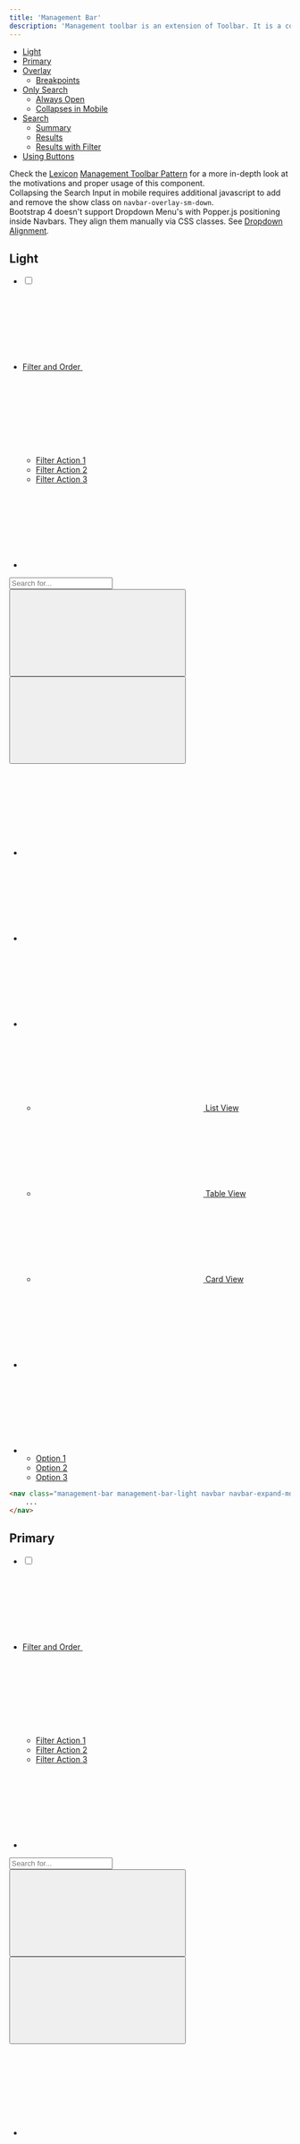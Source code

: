 ```yaml
---
title: 'Management Bar'
description: 'Management toolbar is an extension of Toolbar. It is a combination of different components, including filters, orders, search, visualization select, and other actions that let users manage a dataset.'
---
```


<div class="nav-toc-absolute">
<div class="nav-toc">

-   [Light](#light)
-   [Primary](#primary)
-   [Overlay](#overlay)
    -   [Breakpoints](#breakpoints)
-   [Only Search](#only-search)
    -   [Always Open](#always-open)
    -   [Collapses in Mobile](#collapses-in-mobile)
-   [Search](#search)
    -   [Summary](#summary)
    -   [Results](#results)
    -   [Results with Filter](#results-with-filter)
-   [Using Buttons](#using-buttons)

</div>
</div>

<div class="clay-site-alert alert alert-info">Check the <a href="https://liferay.design/lexicon">Lexicon</a> <a href="https://liferay.design/lexicon/core-components/toolbars/management-bar/">Management Toolbar Pattern</a> for a more in-depth look at the motivations and proper usage of this component.</div>

<div class="clay-site-alert alert alert-warning">
    Collapsing the Search Input in mobile requires additional javascript to add and remove the show class on <code class="gatsby-code-text">navbar-overlay-sm-down</code>.
</div>

<div class="clay-site-alert alert alert-warning">
    Bootstrap 4 doesn't support Dropdown Menu's with Popper.js positioning inside Navbars. They align them manually via CSS classes. See <a href="http://localhost:8000/docs/components/dropdown.html#alignment">Dropdown Alignment</a>.
</div>

## Light

<div class="sheet-example">
    <nav class="management-bar management-bar-light navbar navbar-expand-md">
        <div class="container-fluid container-fluid-max-xl">
            <ul class="navbar-nav">
                <li class="nav-item">
                    <div class="custom-control custom-checkbox">
                        <label>
                            <input class="custom-control-input" type="checkbox">
                            <span class="custom-control-label"></span>
                        </label>
                    </div>
                </li>
                <li class="dropdown nav-item">
                    <a aria-expanded="false" aria-haspopup="true"
                        class="dropdown-toggle nav-link navbar-breakpoint-down-d-none" data-toggle="dropdown" href="#1"
                        role="button">
                        <span class="navbar-text-truncate">Filter and Order</span>
                        <svg class="lexicon-icon lexicon-icon-caret-bottom" focusable="false" role="presentation">
                            <use href="/images/icons/icons.svg#caret-bottom"></use>
                        </svg>
                    </a>
                    <a aria-expanded="false" aria-haspopup="true"
                        class="nav-link nav-link-monospaced dropdown-toggle navbar-breakpoint-d-none" data-toggle="dropdown"
                        href="#1" role="button">
                        <svg class="lexicon-icon lexicon-icon-filter" focusable="false" role="presentation">
                            <use href="/images/icons/icons.svg#filter"></use>
                        </svg>
                    </a>
                    <ul class="dropdown-menu">
                        <li><a class="dropdown-item" href="#1" role="button">Filter Action 1</a></li>
                        <li><a class="dropdown-item" href="#1" role="button">Filter Action 2</a></li>
                        <li><a class="dropdown-item" href="#1" role="button">Filter Action 3</a></li>
                    </ul>
                </li>
                <li class="nav-item">
                    <a class="nav-link nav-link-monospaced order-arrow-down-active" href="#1" role="button">
                        <svg class="lexicon-icon lexicon-icon-order-arrow" focusable="false" role="presentation">
                            <use href="/images/icons/icons.svg#order-arrow"></use>
                        </svg>
                    </a>
                </li>
            </ul>
            <div class="navbar-form navbar-form-autofit navbar-overlay navbar-overlay-sm-down">
                <div class="container-fluid container-fluid-max-xl">
                    <form role="search">
                        <div class="input-group">
                            <div class="input-group-item">
                                <input class="form-control input-group-inset input-group-inset-after"
                                    placeholder="Search for..." type="text">
                                <span class="input-group-inset-item input-group-inset-item-after">
                                    <button class="btn btn-unstyled" type="submit">
                                        <svg class="lexicon-icon lexicon-icon-search" focusable="false" role="presentation">
                                            <use href="/images/icons/icons.svg#search"></use>
                                        </svg>
                                    </button>
                                    <button class="btn btn-unstyled d-none" type="button">
                                        <svg class="lexicon-icon lexicon-icon-times" focusable="false" role="presentation">
                                            <use href="/images/icons/icons.svg#times"></use>
                                        </svg>
                                    </button>
                                </span>
                            </div>
                        </div>
                    </form>
                </div>
            </div>
            <ul class="navbar-nav">
                <li class="nav-item navbar-breakpoint-d-none">
                    <a class="nav-link nav-link-monospaced" href="#1" role="button">
                        <svg class="lexicon-icon lexicon-icon-search" focusable="false" role="presentation">
                            <use href="/images/icons/icons.svg#search"></use>
                        </svg>
                    </a>
                </li>
                <li class="nav-item">
                    <a class="nav-link nav-link-monospaced" href="#uniqueSidenavCollapseId2" id="uniqueSidenavToggler2"
                        role="button">
                        <svg class="lexicon-icon lexicon-icon-circle-open" focusable="false" role="presentation">
                            <use href="/images/icons/icons.svg#circle-open"></use>
                        </svg>
                    </a>
                </li>
                <li class="dropdown nav-item">
                    <a aria-expanded="false" aria-haspopup="true" class="dropdown-toggle nav-link nav-link-monospaced"
                        data-toggle="dropdown" href="#1" role="button">
                        <svg class="lexicon-icon lexicon-icon-list" focusable="false" role="presentation">
                            <use href="/images/icons/icons.svg#list"></use>
                        </svg>
                    </a>
                    <ul class="dropdown-menu dropdown-menu-right dropdown-menu-indicator-start">
                        <li>
                            <a class="active dropdown-item" href="#1">
                                <span class="dropdown-item-indicator-start">
                                    <svg class="lexicon-icon lexicon-icon-list" focusable="false" role="presentation">
                                        <use href="/images/icons/icons.svg#list"></use>
                                    </svg>
                                </span>
                                List View
                            </a>
                        </li>
                        <li>
                            <a class="dropdown-item" href="#1">
                                <span class="dropdown-item-indicator-start">
                                    <svg class="lexicon-icon lexicon-icon-table" focusable="false" role="presentation">
                                        <use href="/images/icons/icons.svg#table"></use>
                                    </svg>
                                </span>
                                Table View
                            </a>
                        </li>
                        <li>
                            <a class="dropdown-item" href="#1">
                                <span class="dropdown-item-indicator-start">
                                    <svg class="lexicon-icon lexicon-icon-cards2" focusable="false" role="presentation">
                                        <use href="/images/icons/icons.svg#cards2"></use>
                                    </svg>
                                </span>
                                Card View
                            </a>
                        </li>
                    </ul>
                </li>
                <li class="nav-item">
                    <a class="btn btn-primary nav-btn nav-btn-monospaced navbar-breakpoint-down-d-none" href="#1">
                        <svg class="lexicon-icon lexicon-icon-plus" focusable="false" role="presentation">
                            <use href="/images/icons/icons.svg#plus"></use>
                        </svg>
                    </a>
                </li>
                <li class="dropdown nav-item">
                    <a aria-expanded="false" aria-haspopup="true"
                        class="btn btn-primary dropdown-toggle nav-btn nav-btn-monospaced navbar-breakpoint-down-d-none"
                        data-toggle="dropdown" href="#1" role="button">
                        <svg class="lexicon-icon lexicon-icon-plus" focusable="false" role="presentation">
                            <use href="/images/icons/icons.svg#plus"></use>
                        </svg>
                    </a>
                    <ul class="dropdown-menu dropdown-menu-right">
                        <li><a class="active dropdown-item" href="#1">Option 1</a></li>
                        <li><a class="dropdown-item" href="#1">Option 2</a></li>
                        <li><a class="dropdown-item" href="#1">Option 3</a></li>
                    </ul>
                </li>
            </ul>
        </div>
    </nav>
</div>

```html
<nav class="management-bar management-bar-light navbar navbar-expand-md">
	...
</nav>
```

## Primary

<div class="sheet-example">
    <nav class="management-bar management-bar-primary navbar navbar-expand-md">
        <div class="container-fluid container-fluid-max-xl">
            <ul class="navbar-nav">
                <li class="nav-item">
                    <div class="custom-control custom-checkbox">
                        <label>
                            <input class="custom-control-input" type="checkbox">
                            <span class="custom-control-label"></span>
                        </label>
                    </div>
                </li>
                <li class="dropdown nav-item">
                    <a aria-expanded="false" aria-haspopup="true"
                        class="dropdown-toggle nav-link navbar-breakpoint-down-d-none" data-toggle="dropdown" href="#1"
                        role="button">
                        <span class="navbar-text-truncate">Filter and Order</span>
                        <svg class="lexicon-icon lexicon-icon-caret-bottom" focusable="false" role="presentation">
                            <use href="/images/icons/icons.svg#caret-bottom"></use>
                        </svg>
                    </a>
                    <a aria-expanded="false" aria-haspopup="true"
                        class="nav-link nav-link-monospaced dropdown-toggle navbar-breakpoint-d-none" data-toggle="dropdown"
                        href="#1" role="button">
                        <svg class="lexicon-icon lexicon-icon-filter" focusable="false" role="presentation">
                            <use href="/images/icons/icons.svg#filter"></use>
                        </svg>
                    </a>
                    <ul class="dropdown-menu">
                        <li><a class="dropdown-item" href="#1" role="button">Filter Action 1</a></li>
                        <li><a class="dropdown-item" href="#1" role="button">Filter Action 2</a></li>
                        <li><a class="dropdown-item" href="#1" role="button">Filter Action 3</a></li>
                    </ul>
                </li>
                <li class="nav-item">
                    <a class="nav-link nav-link-monospaced order-arrow-down-active" href="#1" role="button">
                        <svg class="lexicon-icon lexicon-icon-order-arrow" focusable="false" role="presentation">
                            <use href="/images/icons/icons.svg#order-arrow"></use>
                        </svg>
                    </a>
                </li>
            </ul>
            <div class="navbar-form navbar-form-autofit navbar-overlay navbar-overlay-sm-down">
                <div class="container-fluid container-fluid-max-xl">
                    <form role="search">
                        <div class="input-group">
                            <div class="input-group-item">
                                <input class="form-control input-group-inset input-group-inset-after"
                                    placeholder="Search for..." type="text">
                                <span class="input-group-inset-item input-group-inset-item-after">
                                    <button class="btn btn-unstyled" type="submit">
                                        <svg class="lexicon-icon lexicon-icon-search" focusable="false" role="presentation">
                                            <use href="/images/icons/icons.svg#search"></use>
                                        </svg>
                                    </button>
                                    <button class="btn btn-unstyled d-none" type="button">
                                        <svg class="lexicon-icon lexicon-icon-times" focusable="false" role="presentation">
                                            <use href="/images/icons/icons.svg#times"></use>
                                        </svg>
                                    </button>
                                </span>
                            </div>
                        </div>
                    </form>
                </div>
            </div>
            <ul class="navbar-nav">
                <li class="nav-item navbar-breakpoint-d-none">
                    <a class="nav-link nav-link-monospaced" href="#1" role="button">
                        <svg class="lexicon-icon lexicon-icon-search" focusable="false" role="presentation">
                            <use href="/images/icons/icons.svg#search"></use>
                        </svg>
                    </a>
                </li>
                <li class="nav-item">
                    <a class="nav-link nav-link-monospaced" href="#uniqueSidenavCollapseId2" id="uniqueSidenavToggler2"
                        role="button">
                        <svg class="lexicon-icon lexicon-icon-circle-open" focusable="false" role="presentation">
                            <use href="/images/icons/icons.svg#circle-open"></use>
                        </svg>
                    </a>
                </li>
                <li class="dropdown nav-item">
                    <a aria-expanded="false" aria-haspopup="true" class="dropdown-toggle nav-link nav-link-monospaced"
                        data-toggle="dropdown" href="#1" role="button">
                        <svg class="lexicon-icon lexicon-icon-list" focusable="false" role="presentation">
                            <use href="/images/icons/icons.svg#list"></use>
                        </svg>
                    </a>
                    <ul class="dropdown-menu dropdown-menu-right dropdown-menu-indicator-start">
                        <li>
                            <a class="active dropdown-item" href="#1">
                                <span class="dropdown-item-indicator-start">
                                    <svg class="lexicon-icon lexicon-icon-list" focusable="false" role="presentation">
                                        <use href="/images/icons/icons.svg#list"></use>
                                    </svg>
                                </span>
                                List View
                            </a>
                        </li>
                        <li>
                            <a class="dropdown-item" href="#1">
                                <span class="dropdown-item-indicator-start">
                                    <svg class="lexicon-icon lexicon-icon-table" focusable="false" role="presentation">
                                        <use href="/images/icons/icons.svg#table"></use>
                                    </svg>
                                </span>
                                Table View
                            </a>
                        </li>
                        <li>
                            <a class="dropdown-item" href="#1">
                                <span class="dropdown-item-indicator-start">
                                    <svg class="lexicon-icon lexicon-icon-cards2" focusable="false" role="presentation">
                                        <use href="/images/icons/icons.svg#cards2"></use>
                                    </svg>
                                </span>
                                Card View
                            </a>
                        </li>
                    </ul>
                </li>
                <li class="nav-item">
                    <a class="btn btn-primary nav-btn nav-btn-monospaced navbar-breakpoint-down-d-none" href="#1">
                        <svg class="lexicon-icon lexicon-icon-plus" focusable="false" role="presentation">
                            <use href="/images/icons/icons.svg#plus"></use>
                        </svg>
                    </a>
                </li>
                <li class="dropdown nav-item">
                    <a aria-expanded="false" aria-haspopup="true"
                        class="btn btn-primary dropdown-toggle nav-btn nav-btn-monospaced navbar-breakpoint-down-d-none"
                        data-toggle="dropdown" href="#1" role="button">
                        <svg class="lexicon-icon lexicon-icon-plus" focusable="false" role="presentation">
                            <use href="/images/icons/icons.svg#plus"></use>
                        </svg>
                    </a>
                    <ul class="dropdown-menu dropdown-menu-right">
                        <li><a class="active dropdown-item" href="#1">Option 1</a></li>
                        <li><a class="dropdown-item" href="#1">Option 2</a></li>
                        <li><a class="dropdown-item" href="#1">Option 3</a></li>
                    </ul>
                </li>
            </ul>
        </div>
    </nav>
</div>

```html
<nav class="management-bar management-bar-primary navbar navbar-expand-md">
	...
</nav>
```

## Overlay

Use `navbar-overlay navbar-overlay-up` on any direct descendant of navbar to create an overlay on top of the navbar with alternate content, useful for expanding search bars or an alternate navbar that depends on some state in your application. Toggle the `navbar-overlay`'s visibility by adding or removing the class `show` to `navbar-overlay`.

<div class="sheet-example">
    <nav class="management-bar management-bar-light navbar navbar-expand-md">
        <div class="container-fluid container-fluid-max-xl">
            <ul class="navbar-nav">
                <li class="nav-item">
                    <div class="custom-control custom-checkbox">
                        <label>
                            <input class="custom-control-input" type="checkbox">
                            <span class="custom-control-label"></span>
                        </label>
                    </div>
                </li>
                <li class="dropdown nav-item">
                    <a aria-expanded="false" aria-haspopup="true"
                        class="dropdown-toggle nav-link nav-link-monospaced navbar-breakpoint-d-none" data-toggle="dropdown"
                        href="#1" role="button">
                        <svg class="lexicon-icon lexicon-icon-filter" focusable="false" role="presentation">
                            <use href="/images/icons/icons.svg#filter"></use>
                        </svg>
                    </a>
                    <a aria-expanded="false" aria-haspopup="true" class="dropdown-toggle nav-link navbar-breakpoint-d-block"
                        data-toggle="dropdown" href="#1" role="button">
                        <span class="navbar-text-truncate">Filter and Order</span>
                        <svg class="lexicon-icon lexicon-icon-caret-bottom" focusable="false" role="presentation">
                            <use href="/images/icons/icons.svg#caret-bottom"></use>
                        </svg>
                    </a>
                    <ul class="dropdown-menu">
                        <li><a class="dropdown-item" href="#1">Action</a></li>
                        <li><a class="dropdown-item" href="#1">Another action</a></li>
                        <li><a class="dropdown-item" href="#1">Something else here</a></li>
                        <li class="dropdown-divider"></li>
                        <li><a class="dropdown-item" href="#1">Separated link</a></li>
                        <li class="dropdown-divider"></li>
                        <li><a class="dropdown-item" href="#1">One more separated link</a></li>
                    </ul>
                </li>
                <li class="nav-item">
                    <a class="nav-link nav-link-monospaced order-arrow-down-active" href="#1" role="button">
                        <svg class="lexicon-icon lexicon-icon-order-arrow" focusable="false" role="presentation">
                            <use href="/images/icons/icons.svg#order-arrow"></use>
                        </svg>
                    </a>
                </li>
            </ul>
            <div class="navbar-form navbar-form-autofit navbar-overlay navbar-overlay-sm-down">
                <div class="container-fluid container-fluid-max-xl">
                    <form role="search">
                        <div class="input-group">
                            <div class="input-group-item">
                                <input class="form-control input-group-inset input-group-inset-after"
                                    placeholder="Search for..." type="text">
                                <span class="input-group-inset-item input-group-inset-item-after">
                                    <button class="btn btn-unstyled" type="submit">
                                        <svg class="lexicon-icon lexicon-icon-search" focusable="false" role="presentation">
                                            <use href="/images/icons/icons.svg#search"></use>
                                        </svg>
                                    </button>
                                    <button class="btn btn-unstyled d-none" type="button">
                                        <svg class="lexicon-icon lexicon-icon-times" focusable="false" role="presentation">
                                            <use href="/images/icons/icons.svg#times"></use>
                                        </svg>
                                    </button>
                                </span>
                            </div>
                        </div>
                    </form>
                </div>
            </div>
            <ul class="navbar-nav">
                <li class="nav-item navbar-breakpoint-d-none">
                    <a class="nav-link nav-link-monospaced" href="#1" role="button">
                        <svg class="lexicon-icon lexicon-icon-search" focusable="false" role="presentation">
                            <use href="/images/icons/icons.svg#search"></use>
                        </svg>
                    </a>
                </li>
                <li class="nav-item navbar-breakpoint-down-d-none">
                    <a class="nav-link nav-link-monospaced" href="#1" role="button">
                        <svg class="lexicon-icon lexicon-icon-view" focusable="false" role="presentation">
                            <use href="/images/icons/icons.svg#view"></use>
                        </svg>
                    </a>
                </li>
                <li class="nav-item navbar-breakpoint-down-d-none">
                    <a class="nav-link nav-link-monospaced" href="#1" role="button">
                        <svg class="lexicon-icon lexicon-icon-table" focusable="false" role="presentation">
                            <use href="/images/icons/icons.svg#table"></use>
                        </svg>
                    </a>
                </li>
                <li class="nav-item">
                    <button class="btn btn-secondary clay-site-open-overlay-up nav-btn" type="button">
                        Open Overlay
                    </button>
                </li>
            </ul>
            <div class="navbar-overlay navbar-overlay-up">
                <div class="container-fluid container-fluid-max-xl">
                    <ul class="navbar-nav">
                        <li class="nav-item">
                            <div class="custom-control custom-checkbox">
                                <label>
                                    <input class="custom-control-input" type="checkbox">
                                    <span class="custom-control-label"></span>
                                </label>
                            </div>
                        </li>
                        <li class="dropdown nav-item nav-item-shrink">
                            <span class="navbar-text">3 of 25</span>
                        </li>
                        <li class="nav-item">
                            <button class="btn btn-link nav-btn" type="button">
                                Select All
                            </button>
                        </li>
                    </ul>
                    <ul class="navbar-nav">
                        <li class="dropdown nav-item">
                            <a aria-expanded="false" aria-haspopup="true"
                                class="dropdown-toggle nav-link nav-link-monospaced" data-toggle="dropdown" href="#1"
                                role="button">
                                <svg class="lexicon-icon lexicon-icon-ellipsis-v" focusable="false" role="presentation">
                                    <use href="/images/icons/icons.svg#ellipsis-v"></use>
                                </svg>
                            </a>
                            <ul class="dropdown-menu dropdown-menu-right">
                                <li><a class="dropdown-item" href="#1" role="button">Delete</a></li>
                                <li><a class="dropdown-item" href="#1" role="button">Copy</a></li>
                                <li><a class="dropdown-item" href="#1" role="button">Info</a></li>
                            </ul>
                        </li>
                        <li class="nav-item">
                            <button class="btn btn-secondary clay-site-close-overlay-up nav-btn" type="button">
                                Close Overlay
                            </button>
                        </li>
                    </ul>
                </div>
            </div>
        </div>
    </nav>
</div>

```html
<nav class="management-bar management-bar-light navbar navbar-expand-md">
	<div class="container-fluid container-fluid-max-xl">
		<ul class="navbar-nav">
			<li class="nav-item">
				<div class="custom-control custom-checkbox">
					<label>
						<input class="custom-control-input" type="checkbox" />
						<span class="custom-control-label"></span>
					</label>
				</div>
			</li>
			<li class="dropdown nav-item">
				<a
					aria-expanded="false"
					aria-haspopup="true"
					class="dropdown-toggle nav-link nav-link-monospaced navbar-breakpoint-d-none"
					data-toggle="dropdown"
					href="#1"
					role="button"
				>
					<svg
						class="lexicon-icon lexicon-icon-filter"
						focusable="false"
						role="presentation"
					>
						<use href="/images/icons/icons.svg#filter"></use>
					</svg>
				</a>
				<a
					aria-expanded="false"
					aria-haspopup="true"
					class="dropdown-toggle nav-link navbar-breakpoint-d-block"
					data-toggle="dropdown"
					href="#1"
					role="button"
				>
					<span class="navbar-text-truncate">Filter and Order</span>
					<svg
						class="lexicon-icon lexicon-icon-caret-bottom"
						focusable="false"
						role="presentation"
					>
						<use href="/images/icons/icons.svg#caret-bottom"></use>
					</svg>
				</a>
				<ul class="dropdown-menu">
					<li><a class="dropdown-item" href="#1">Action</a></li>
					<li>
						<a class="dropdown-item" href="#1">Another action</a>
					</li>
					<li>
						<a class="dropdown-item" href="#1"
							>Something else here</a
						>
					</li>
					<li class="dropdown-divider"></li>
					<li>
						<a class="dropdown-item" href="#1">Separated link</a>
					</li>
					<li class="dropdown-divider"></li>
					<li>
						<a class="dropdown-item" href="#1"
							>One more separated link</a
						>
					</li>
				</ul>
			</li>
			<li class="nav-item">
				<a
					class="nav-link nav-link-monospaced order-arrow-down-active"
					href="#1"
					role="button"
				>
					<svg
						class="lexicon-icon lexicon-icon-order-arrow"
						focusable="false"
						role="presentation"
					>
						<use href="/images/icons/icons.svg#order-arrow"></use>
					</svg>
				</a>
			</li>
		</ul>
		<div
			class="navbar-form navbar-form-autofit navbar-overlay navbar-overlay-sm-down"
		>
			<div class="container-fluid container-fluid-max-xl">
				<form role="search">
					<div class="input-group">
						<div class="input-group-item">
							<input
								class="form-control input-group-inset input-group-inset-after"
								placeholder="Search for..."
								type="text"
							/>
							<span
								class="input-group-inset-item input-group-inset-item-after"
							>
								<button class="btn btn-unstyled" type="submit">
									<svg
										class="lexicon-icon lexicon-icon-search"
										focusable="false"
										role="presentation"
									>
										<use
											href="/images/icons/icons.svg#search"
										></use>
									</svg>
								</button>
								<button
									class="btn btn-unstyled d-none"
									type="button"
								>
									<svg
										class="lexicon-icon lexicon-icon-times"
										focusable="false"
										role="presentation"
									>
										<use
											href="/images/icons/icons.svg#times"
										></use>
									</svg>
								</button>
							</span>
						</div>
					</div>
				</form>
			</div>
		</div>
		<ul class="navbar-nav">
			<li class="nav-item navbar-breakpoint-d-none">
				<a class="nav-link nav-link-monospaced" href="#1" role="button">
					<svg
						class="lexicon-icon lexicon-icon-search"
						focusable="false"
						role="presentation"
					>
						<use href="/images/icons/icons.svg#search"></use>
					</svg>
				</a>
			</li>
			<li class="nav-item navbar-breakpoint-down-d-none">
				<a class="nav-link nav-link-monospaced" href="#1" role="button">
					<svg
						class="lexicon-icon lexicon-icon-view"
						focusable="false"
						role="presentation"
					>
						<use href="/images/icons/icons.svg#view"></use>
					</svg>
				</a>
			</li>
			<li class="nav-item navbar-breakpoint-down-d-none">
				<a class="nav-link nav-link-monospaced" href="#1" role="button">
					<svg
						class="lexicon-icon lexicon-icon-table"
						focusable="false"
						role="presentation"
					>
						<use href="/images/icons/icons.svg#table"></use>
					</svg>
				</a>
			</li>
			<li class="nav-item">
				<button
					class="btn btn-secondary clay-site-open-overlay-up nav-btn"
					type="button"
				>
					Open Overlay
				</button>
			</li>
		</ul>
		<div class="navbar-overlay navbar-overlay-up">
			<div class="container-fluid container-fluid-max-xl">
				<ul class="navbar-nav">
					<li class="nav-item">
						<div class="custom-control custom-checkbox">
							<label>
								<input
									class="custom-control-input"
									type="checkbox"
								/>
								<span class="custom-control-label"></span>
							</label>
						</div>
					</li>
					<li class="dropdown nav-item nav-item-shrink">
						<span class="navbar-text">3 of 25</span>
					</li>
					<li class="nav-item">
						<button class="btn btn-link nav-btn" type="button">
							Select All
						</button>
					</li>
				</ul>
				<ul class="navbar-nav">
					<li class="dropdown nav-item">
						<a
							aria-expanded="false"
							aria-haspopup="true"
							class="dropdown-toggle nav-link nav-link-monospaced"
							data-toggle="dropdown"
							href="#1"
							role="button"
						>
							<svg
								class="lexicon-icon lexicon-icon-ellipsis-v"
								focusable="false"
								role="presentation"
							>
								<use
									href="/images/icons/icons.svg#ellipsis-v"
								></use>
							</svg>
						</a>
						<ul class="dropdown-menu dropdown-menu-right">
							<li>
								<a class="dropdown-item" href="#1" role="button"
									>Delete</a
								>
							</li>
							<li>
								<a class="dropdown-item" href="#1" role="button"
									>Copy</a
								>
							</li>
							<li>
								<a class="dropdown-item" href="#1" role="button"
									>Info</a
								>
							</li>
						</ul>
					</li>
					<li class="nav-item">
						<button
							class="btn btn-secondary clay-site-close-overlay-up nav-btn"
							type="button"
						>
							Close Overlay
						</button>
					</li>
				</ul>
			</div>
		</div>
	</div>
</nav>
```

### Breakpoints

`navbar-overlay-up` overlays the navbar at all screen widths.
`navbar-overlay-lg-down`: 1199px and below
`navbar-overlay-md-down`: 991px and below
`navbar-overlay-sm-down`: 767px and below
`navbar-overlay-xs-down`: 575px and below

<div class="sheet-example">
    <nav class="management-bar management-bar-light navbar navbar-expand-md">
        <div class="container-fluid container-fluid-max-xl">
            <ul class="navbar-nav">
                <li class="nav-item">
                    <div class="custom-control custom-checkbox">
                        <label>
                            <input class="custom-control-input" type="checkbox">
                            <span class="custom-control-label"></span>
                        </label>
                    </div>
                </li>
                <li class="dropdown nav-item">
                    <a aria-expanded="false" aria-haspopup="true" class="dropdown-toggle nav-link nav-link-monospaced navbar-breakpoint-d-none" data-toggle="dropdown" href="#1" role="button">
                        <svg class="lexicon-icon lexicon-icon-filter" focusable="false" role="presentation">
                            <use href="/images/icons/icons.svg#filter"></use>
                        </svg>
                    </a>
                    <a aria-expanded="false" aria-haspopup="true" class="dropdown-toggle nav-link navbar-breakpoint-d-block" data-toggle="dropdown" href="#1" role="button">
                        <span class="navbar-text-truncate">Filter and Order</span>
                        <svg class="lexicon-icon lexicon-icon-caret-bottom" focusable="false" role="presentation">
                            <use href="/images/icons/icons.svg#caret-bottom"></use>
                        </svg>
                    </a>
                    <ul class="dropdown-menu">
                        <li><a class="dropdown-item" href="#1">Action</a></li>
                        <li><a class="dropdown-item" href="#1">Another action</a></li>
                        <li><a class="dropdown-item" href="#1">Something else here</a></li>
                        <li class="dropdown-divider"></li>
                        <li><a class="dropdown-item" href="#1">Separated link</a></li>
                        <li class="dropdown-divider"></li>
                        <li><a class="dropdown-item" href="#1">One more separated link</a></li>
                    </ul>
                </li>
                <li class="nav-item">
                    <a class="nav-link nav-link-monospaced order-arrow-down-active" href="#1" role="button">
                        <svg class="lexicon-icon lexicon-icon-order-arrow" focusable="false" role="presentation">
                            <use href="/images/icons/icons.svg#order-arrow"></use>
                        </svg>
                    </a>
                </li>
            </ul>
            <div class="navbar-form navbar-form-autofit navbar-overlay navbar-overlay-sm-down">
                <div class="container-fluid container-fluid-max-xl">
                    <form role="search">
                        <div class="input-group">
                            <div class="input-group-item">
                                <input class="form-control input-group-inset input-group-inset-after" placeholder="Search for..." type="text">
                                <span class="input-group-inset-item input-group-inset-item-after">
                                    <button class="btn btn-unstyled" type="submit">
                                        <svg class="lexicon-icon lexicon-icon-search" focusable="false" role="presentation">
                                            <use href="/images/icons/icons.svg#search"></use>
                                        </svg>
                                    </button>
                                    <button class="btn btn-unstyled d-none" type="button">
                                        <svg class="lexicon-icon lexicon-icon-times" focusable="false" role="presentation">
                                            <use href="/images/icons/icons.svg#times"></use>
                                        </svg>
                                    </button>
                                </span>
                            </div>
                        </div>
                    </form>
                </div>
            </div>
            <ul class="navbar-nav">
                <li class="nav-item navbar-breakpoint-d-none">
                    <a class="nav-link nav-link-monospaced" href="#1" role="button">
                        <svg class="lexicon-icon lexicon-icon-search" focusable="false" role="presentation">
                            <use href="/images/icons/icons.svg#search"></use>
                        </svg>
                    </a>
                </li>
                <li class="nav-item navbar-breakpoint-down-d-none">
                    <a class="nav-link nav-link-monospaced" href="#1" role="button">
                        <svg class="lexicon-icon lexicon-icon-view" focusable="false" role="presentation">
                            <use href="/images/icons/icons.svg#view"></use>
                        </svg>
                    </a>
                </li>
                <li class="nav-item navbar-breakpoint-down-d-none">
                    <a class="nav-link nav-link-monospaced" href="#1" role="button">
                        <svg class="lexicon-icon lexicon-icon-table" focusable="false" role="presentation">
                            <use href="/images/icons/icons.svg#table"></use>
                        </svg>
                    </a>
                </li>
                <li class="nav-item">
                    <button class="btn btn-secondary clay-site-open-overlay-up nav-btn" type="button">
                        Open Overlay
                    </button>
                </li>
            </ul>
            <div class="navbar-overlay navbar-overlay-up">
                <div class="container-fluid container-fluid-max-xl">
                    <ul class="navbar-nav">
                        <li class="nav-item">
                            <div class="custom-control custom-checkbox">
                                <label>
                                    <input class="custom-control-input" type="checkbox">
                                    <span class="custom-control-label"></span>
                                </label>
                            </div>
                        </li>
                        <li class="dropdown nav-item nav-item-shrink">
                            <span class="navbar-text">3 of 25</span>
                        </li>
                        <li class="nav-item">
                            <button class="btn btn-link nav-btn" type="button">
                                Select All
                            </button>
                        </li>
                    </ul>
                    <ul class="navbar-nav">
                        <li class="dropdown nav-item">
                            <a aria-expanded="false" aria-haspopup="true" class="dropdown-toggle nav-link nav-link-monospaced" data-toggle="dropdown" href="#1" role="button">
                                <svg class="lexicon-icon lexicon-icon-ellipsis-v" focusable="false" role="presentation">
                                    <use href="/images/icons/icons.svg#ellipsis-v"></use>
                                </svg>
                            </a>
                            <ul class="dropdown-menu dropdown-menu-right">
                                <li><a class="dropdown-item" href="#1" role="button">Delete</a></li>
                                <li><a class="dropdown-item" href="#1" role="button">Copy</a></li>
                                <li><a class="dropdown-item" href="#1" role="button">Info</a></li>
                            </ul>
                        </li>
                        <li class="nav-item">
                            <button class="btn btn-secondary clay-site-close-overlay-up nav-btn" type="button">
                                Close Overlay
                            </button>
                        </li>
                    </ul>
                </div>
            </div>
        </div>
    </nav>
</div>

```html
<nav class="management-bar management-bar-light navbar navbar-expand-md">
	<div class="container-fluid container-fluid-max-xl">
		<ul class="navbar-nav">
			<li class="nav-item">
				<div class="custom-control custom-checkbox">
					<label>
						<input class="custom-control-input" type="checkbox" />
						<span class="custom-control-label"></span>
					</label>
				</div>
			</li>
			<li class="dropdown nav-item">
				<a
					aria-expanded="false"
					aria-haspopup="true"
					class="dropdown-toggle nav-link nav-link-monospaced navbar-breakpoint-d-none"
					data-toggle="dropdown"
					href="#1"
					role="button"
				>
					<svg
						class="lexicon-icon lexicon-icon-filter"
						focusable="false"
						role="presentation"
					>
						<use href="/images/icons/icons.svg#filter"></use>
					</svg>
				</a>
				<a
					aria-expanded="false"
					aria-haspopup="true"
					class="dropdown-toggle nav-link navbar-breakpoint-d-block"
					data-toggle="dropdown"
					href="#1"
					role="button"
				>
					<span class="navbar-text-truncate">Filter and Order</span>
					<svg
						class="lexicon-icon lexicon-icon-caret-bottom"
						focusable="false"
						role="presentation"
					>
						<use href="/images/icons/icons.svg#caret-bottom"></use>
					</svg>
				</a>
				<ul class="dropdown-menu">
					<li><a class="dropdown-item" href="#1">Action</a></li>
					<li>
						<a class="dropdown-item" href="#1">Another action</a>
					</li>
					<li>
						<a class="dropdown-item" href="#1"
							>Something else here</a
						>
					</li>
					<li class="dropdown-divider"></li>
					<li>
						<a class="dropdown-item" href="#1">Separated link</a>
					</li>
					<li class="dropdown-divider"></li>
					<li>
						<a class="dropdown-item" href="#1"
							>One more separated link</a
						>
					</li>
				</ul>
			</li>
			<li class="nav-item">
				<a
					class="nav-link nav-link-monospaced order-arrow-down-active"
					href="#1"
					role="button"
				>
					<svg
						class="lexicon-icon lexicon-icon-order-arrow"
						focusable="false"
						role="presentation"
					>
						<use href="/images/icons/icons.svg#order-arrow"></use>
					</svg>
				</a>
			</li>
		</ul>
		<div
			class="navbar-form navbar-form-autofit navbar-overlay navbar-overlay-sm-down"
		>
			<div class="container-fluid container-fluid-max-xl">
				<form role="search">
					<div class="input-group">
						<div class="input-group-item">
							<input
								class="form-control input-group-inset input-group-inset-after"
								placeholder="Search for..."
								type="text"
							/>
							<span
								class="input-group-inset-item input-group-inset-item-after"
							>
								<button class="btn btn-unstyled" type="submit">
									<svg
										class="lexicon-icon lexicon-icon-search"
										focusable="false"
										role="presentation"
									>
										<use
											href="/images/icons/icons.svg#search"
										></use>
									</svg>
								</button>
								<button
									class="btn btn-unstyled d-none"
									type="button"
								>
									<svg
										class="lexicon-icon lexicon-icon-times"
										focusable="false"
										role="presentation"
									>
										<use
											href="/images/icons/icons.svg#times"
										></use>
									</svg>
								</button>
							</span>
						</div>
					</div>
				</form>
			</div>
		</div>
		<ul class="navbar-nav">
			<li class="nav-item navbar-breakpoint-d-none">
				<a class="nav-link nav-link-monospaced" href="#1" role="button">
					<svg
						class="lexicon-icon lexicon-icon-search"
						focusable="false"
						role="presentation"
					>
						<use href="/images/icons/icons.svg#search"></use>
					</svg>
				</a>
			</li>
			<li class="nav-item navbar-breakpoint-down-d-none">
				<a class="nav-link nav-link-monospaced" href="#1" role="button">
					<svg
						class="lexicon-icon lexicon-icon-view"
						focusable="false"
						role="presentation"
					>
						<use href="/images/icons/icons.svg#view"></use>
					</svg>
				</a>
			</li>
			<li class="nav-item navbar-breakpoint-down-d-none">
				<a class="nav-link nav-link-monospaced" href="#1" role="button">
					<svg
						class="lexicon-icon lexicon-icon-table"
						focusable="false"
						role="presentation"
					>
						<use href="/images/icons/icons.svg#table"></use>
					</svg>
				</a>
			</li>
			<li class="nav-item">
				<button
					class="btn btn-secondary clay-site-open-overlay-up nav-btn"
					type="button"
				>
					Open Overlay
				</button>
			</li>
		</ul>
		<div class="navbar-overlay navbar-overlay-up">
			<div class="container-fluid container-fluid-max-xl">
				<ul class="navbar-nav">
					<li class="nav-item">
						<div class="custom-control custom-checkbox">
							<label>
								<input
									class="custom-control-input"
									type="checkbox"
								/>
								<span class="custom-control-label"></span>
							</label>
						</div>
					</li>
					<li class="dropdown nav-item nav-item-shrink">
						<span class="navbar-text">3 of 25</span>
					</li>
					<li class="nav-item">
						<button class="btn btn-link nav-btn" type="button">
							Select All
						</button>
					</li>
				</ul>
				<ul class="navbar-nav">
					<li class="dropdown nav-item">
						<a
							aria-expanded="false"
							aria-haspopup="true"
							class="dropdown-toggle nav-link nav-link-monospaced"
							data-toggle="dropdown"
							href="#1"
							role="button"
						>
							<svg
								class="lexicon-icon lexicon-icon-ellipsis-v"
								focusable="false"
								role="presentation"
							>
								<use
									href="/images/icons/icons.svg#ellipsis-v"
								></use>
							</svg>
						</a>
						<ul class="dropdown-menu dropdown-menu-right">
							<li>
								<a class="dropdown-item" href="#1" role="button"
									>Delete</a
								>
							</li>
							<li>
								<a class="dropdown-item" href="#1" role="button"
									>Copy</a
								>
							</li>
							<li>
								<a class="dropdown-item" href="#1" role="button"
									>Info</a
								>
							</li>
						</ul>
					</li>
					<li class="nav-item">
						<button
							class="btn btn-secondary clay-site-close-overlay-up nav-btn"
							type="button"
						>
							Close Overlay
						</button>
					</li>
				</ul>
			</div>
		</div>
	</div>
</nav>
```

## Only Search

### Always Open

<div class="sheet-example">
    <nav class="management-bar management-bar-light navbar navbar-expand-md">
        <div class="container-fluid container-fluid-max-xl">
            <div class="navbar-form navbar-form-autofit">
                <form role="search">
                    <div class="input-group">
                        <div class="input-group-item">
                            <input class="form-control input-group-inset input-group-inset-after"
                                placeholder="Search for..." type="text">
                            <span class="input-group-inset-item input-group-inset-item-after">
                                <button class="btn btn-unstyled" type="submit">
                                    <svg class="lexicon-icon lexicon-icon-search" focusable="false" role="presentation">
                                        <use href="/images/icons/icons.svg#search"></use>
                                    </svg>
                                </button>
                                <button class="btn btn-unstyled d-none" type="button">
                                    <svg class="lexicon-icon lexicon-icon-times" focusable="false" role="presentation">
                                        <use href="/images/icons/icons.svg#times"></use>
                                    </svg>
                                </button>
                            </span>
                        </div>
                    </div>
                </form>
            </div>
        </div>
    </nav>
</div>

```html
<nav class="management-bar management-bar-light navbar navbar-expand-md">
	<div class="container-fluid container-fluid-max-xl">
		<div class="navbar-form navbar-form-autofit">
			<form role="search">
				<div class="input-group">
					<div class="input-group-item">
						<input
							class="form-control input-group-inset input-group-inset-after"
							placeholder="Search for..."
							type="text"
						/>
						<span
							class="input-group-inset-item input-group-inset-item-after"
						>
							<button class="btn btn-unstyled" type="submit">
								<svg
									class="lexicon-icon lexicon-icon-search"
									focusable="false"
									role="presentation"
								>
									<use
										href="/images/icons/icons.svg#search"
									></use>
								</svg>
							</button>
							<button
								class="btn btn-unstyled d-none"
								type="button"
							>
								<svg
									class="lexicon-icon lexicon-icon-times"
									focusable="false"
									role="presentation"
								>
									<use
										href="/images/icons/icons.svg#times"
									></use>
								</svg>
							</button>
						</span>
					</div>
				</div>
			</form>
		</div>
	</div>
</nav>
```

### Collapses in Mobile

<div class="sheet-example">
    <nav class="management-bar management-bar-light navbar navbar-expand-md">
        <div class="container-fluid container-fluid-max-xl">
            <div class="navbar-form navbar-form-autofit navbar-overlay navbar-overlay-sm-down">
                <div class="container-fluid container-fluid-max-xl">
                    <form role="search">
                        <div class="input-group">
                            <div class="input-group-item">
                                <input class="form-control input-group-inset input-group-inset-after"
                                    placeholder="Search for..." type="text">
                                <span class="input-group-inset-item input-group-inset-item-after">
                                    <button class="btn btn-unstyled" type="submit">
                                        <svg class="lexicon-icon lexicon-icon-search" focusable="false" role="presentation">
                                            <use href="/images/icons/icons.svg#search"></use>
                                        </svg>
                                    </button>
                                    <button class="btn btn-unstyled d-none" type="button">
                                        <svg class="lexicon-icon lexicon-icon-times" focusable="false" role="presentation">
                                            <use href="/images/icons/icons.svg#times"></use>
                                        </svg>
                                    </button>
                                </span>
                            </div>
                        </div>
                    </form>
                </div>
            </div>
            <ul class="navbar-nav navbar-nav-last">
                <li class="nav-item navbar-breakpoint-d-none">
                    <a class="nav-link nav-link-monospaced" href="#1" role="button">
                        <svg class="lexicon-icon lexicon-icon-search" focusable="false" role="presentation">
                            <use href="/images/icons/icons.svg#search"></use>
                        </svg>
                    </a>
                </li>
            </ul>
        </div>
    </nav>
</div>

```html
<nav class="management-bar management-bar-light navbar navbar-expand-md">
	<div class="container-fluid container-fluid-max-xl">
		<div
			class="navbar-form navbar-form-autofit navbar-overlay navbar-overlay-sm-down"
		>
			<div class="container-fluid container-fluid-max-xl">
				<form role="search">
					<div class="input-group">
						<div class="input-group-item">
							<input
								class="form-control input-group-inset input-group-inset-after"
								placeholder="Search for..."
								type="text"
							/>
							<span
								class="input-group-inset-item input-group-inset-item-after"
							>
								<button class="btn btn-unstyled" type="submit">
									<svg
										class="lexicon-icon lexicon-icon-search"
										focusable="false"
										role="presentation"
									>
										<use
											href="/images/icons/icons.svg#search"
										></use>
									</svg>
								</button>
								<button
									class="btn btn-unstyled d-none"
									type="button"
								>
									<svg
										class="lexicon-icon lexicon-icon-times"
										focusable="false"
										role="presentation"
									>
										<use
											href="/images/icons/icons.svg#times"
										></use>
									</svg>
								</button>
							</span>
						</div>
					</div>
				</form>
			</div>
		</div>
		<ul class="navbar-nav navbar-nav-last">
			<li class="nav-item navbar-breakpoint-d-none">
				<a class="nav-link nav-link-monospaced" href="#1" role="button">
					<svg
						class="lexicon-icon lexicon-icon-search"
						focusable="false"
						role="presentation"
					>
						<use href="/images/icons/icons.svg#search"></use>
					</svg>
				</a>
			</li>
		</ul>
	</div>
</nav>
```

-   [Search](#search)
    -   [Summary](#summary)
    -   [Results](#results)
    -   [Results with Filter](#results-with-filter)

## Search

### Summary

<div class="sheet-example">
    <nav class="tbar subnav-tbar subnav-tbar-primary">
        <div class="container-fluid container-fluid-max-xl">
            <ul class="tbar-nav">
                <li class="tbar-item tbar-item-expand">
                    <div class="tbar-section">
                        <span class="component-title text-truncate-inline">
                                <span class="text-truncate">Results for Master (19 Items)</span>
                        </span>
                    </div>
                </li>
            </ul>
        </div>
    </nav>
</div>

```html
<nav class="tbar subnav-tbar subnav-tbar-primary">
	<div class="container-fluid container-fluid-max-xl">
		<ul class="tbar-nav">
			<li class="tbar-item tbar-item-expand">
				<div class="tbar-section">
					<span class="component-title text-truncate-inline">
						<span class="text-truncate"
							>Results for Master (19 Items)</span
						>
					</span>
				</div>
			</li>
		</ul>
	</div>
</nav>
```

### Results

<div class="sheet-example">
    <nav class="tbar subnav-tbar subnav-tbar-primary">
        <div class="container-fluid container-fluid-max-xl">
            <ul class="tbar-nav">
                <li class="tbar-item tbar-item-expand">
                    <div class="tbar-section">
                        <span class="component-text text-truncate-inline">
                            <span class="text-truncate">25,392 results for
                                <strong>ReallySuperInsanelyJustIncrediblyLongAndTotallyNotPossibleWordButWeAreReallyTryingToCoverAllOurBasesHereJustInCaseSomeoneIsNutsAsPerUsual</strong></span>
                        </span>
                    </div>
                </li>
                <li class="tbar-item">
                    <button class="btn btn-unstyled component-link tbar-link" type="button">Clear</button>
                </li>
            </ul>
        </div>
    </nav>
</div>

```html
<nav class="tbar subnav-tbar subnav-tbar-primary">
	<div class="container-fluid container-fluid-max-xl">
		<ul class="tbar-nav">
			<li class="tbar-item tbar-item-expand">
				<div class="tbar-section">
					<span class="component-text text-truncate-inline">
						<span class="text-truncate"
							>25,392 results for
							<strong
								>ReallySuperInsanelyJustIncrediblyLongAndTotallyNotPossibleWordButWeAreReallyTryingToCoverAllOurBasesHereJustInCaseSomeoneIsNutsAsPerUsual</strong
							></span
						>
					</span>
				</div>
			</li>
			<li class="tbar-item">
				<button
					class="btn btn-unstyled component-link tbar-link"
					type="button"
				>
					Clear
				</button>
			</li>
		</ul>
	</div>
</nav>
```

### Results with Filter

<div class="sheet-example">
    <nav class="tbar tbar-inline-md-down subnav-tbar subnav-tbar-primary">
        <div class="container-fluid container-fluid-max-xl">
            <ul class="tbar-nav tbar-nav-wrap">
                <li class="tbar-item">
                    <div class="tbar-section">
                        <span class="component-text text-truncate-inline">
                            <span class="text-truncate">6 results for "<strong>red</strong>"</span>
                        </span>
                    </div>
                </li>
                <li class="tbar-item">
                    <div class="tbar-section">
                        <span class="label component-label tbar-label">
                            <span class="label-item label-item-expand">
                                <div class="label-section">Filter 1</div>
                            </span>
                        </span>
                    </div>
                </li>
                <li class="tbar-item">
                    <div class="tbar-section">
                        <span class="label label-dismissible component-label tbar-label">
                            <span class="label-item label-item-expand">
                                <div class="label-section">Filter 2</div>
                            </span>
                            <span class="label-item label-item-after">
                                <button class="btn close" aria-label="close" type="button">
                                    <svg class="lexicon-icon lexicon-icon-times" focusable="false" role="presentation">
                                        <title>times</title>
                                        <use href="/images/icons/icons.svg#times"></use>
                                    </svg>
                                </button>
                            </span>
                        </span>
                    </div>
                </li>
                <li class="tbar-item tbar-item-expand">
                    <div class="tbar-section">
                        <span class="label label-dismissible component-label tbar-label">
                            <span class="label-item label-item-expand">
                                <div class="label-section">Category: <strong>Label 3</strong></div>
                            </span>
                            <span class="label-item label-item-after">
                                <button class="btn close" aria-label="close" type="button">
                                    <svg class="lexicon-icon lexicon-icon-times" focusable="false" role="presentation">
                                        <title>times</title>
                                        <use href="/images/icons/icons.svg#times"></use>
                                    </svg>
                                </button>
                            </span>
                        </span>
                    </div>
                </li>
                <li class="tbar-item">
                    <div class="tbar-section">
                        <a class=" component-link tbar-link" href="#clear">clear</a>
                    </div>
                </li>
            </ul>
        </div>
    </nav>
</div>

```html
<nav class="tbar tbar-inline-md-down subnav-tbar subnav-tbar-primary">
	<div class="container-fluid container-fluid-max-xl">
		<ul class="tbar-nav tbar-nav-wrap">
			<li class="tbar-item">
				<div class="tbar-section">
					<span class="component-text text-truncate-inline">
						<span class="text-truncate"
							>6 results for "<strong>red</strong>"</span
						>
					</span>
				</div>
			</li>
			<li class="tbar-item">
				<div class="tbar-section">
					<span class="label component-label tbar-label">
						<span class="label-item label-item-expand">
							<div class="label-section">Filter 1</div>
						</span>
					</span>
				</div>
			</li>
			<li class="tbar-item">
				<div class="tbar-section">
					<span
						class="label label-dismissible component-label tbar-label"
					>
						<span class="label-item label-item-expand">
							<div class="label-section">Filter 2</div>
						</span>
						<span class="label-item label-item-after">
							<button
								class="btn close"
								aria-label="close"
								type="button"
							>
								<svg
									class="lexicon-icon lexicon-icon-times"
									focusable="false"
									role="presentation"
								>
									<title>times</title>
									<use
										href="/images/icons/icons.svg#times"
									></use>
								</svg>
							</button>
						</span>
					</span>
				</div>
			</li>
			<li class="tbar-item tbar-item-expand">
				<div class="tbar-section">
					<span
						class="label label-dismissible component-label tbar-label"
					>
						<span class="label-item label-item-expand">
							<div class="label-section">
								Category: <strong>Label 3</strong>
							</div>
						</span>
						<span class="label-item label-item-after">
							<button
								class="btn close"
								aria-label="close"
								type="button"
							>
								<svg
									class="lexicon-icon lexicon-icon-times"
									focusable="false"
									role="presentation"
								>
									<title>times</title>
									<use
										href="/images/icons/icons.svg#times"
									></use>
								</svg>
							</button>
						</span>
					</span>
				</div>
			</li>
			<li class="tbar-item">
				<div class="tbar-section">
					<a class=" component-link tbar-link" href="#clear">clear</a>
				</div>
			</li>
		</ul>
	</div>
</nav>
```

## Using Buttons

<div class="sheet-example">
    <nav class="management-bar management-bar-primary navbar navbar-expand-md">
        <div class="container-fluid container-fluid-max-xl">
            <ul class="navbar-nav">
                <li class="nav-item">
                    <div class="custom-control custom-checkbox">
                        <label>
                            <input class="custom-control-input" type="checkbox">
                            <span class="custom-control-label"></span>
                        </label>
                    </div>
                </li>
                <li class="dropdown nav-item">
                    <button aria-expanded="false" aria-haspopup="true"
                        class="btn btn-unstyled dropdown-toggle nav-link navbar-breakpoint-down-d-none"
                        data-toggle="dropdown" type="button">
                        <span class="navbar-text-truncate">Filter and Order</span>
                        <svg class="lexicon-icon lexicon-icon-caret-bottom" focusable="false" role="presentation">
                            <use href="/images/icons/icons.svg#caret-bottom"></use>
                        </svg>
                    </button>
                    <button aria-expanded="false" aria-haspopup="true"
                        class="btn btn-unstyled dropdown-toggle nav-btn nav-btn-monospaced navbar-breakpoint-d-none"
                        data-toggle="dropdown" type="button">
                        <svg class="lexicon-icon lexicon-icon-filter" focusable="false" role="presentation">
                            <use href="/images/icons/icons.svg#filter"></use>
                        </svg>
                    </button>
                </li>
                <li class="nav-item">
                    <button class="btn btn-unstyled nav-btn nav-btn-monospaced order-arrow-down-active" type="button">
                    <svg class="lexicon-icon lexicon-icon-order-arrow" focusable="false" role="presentation">
                        <use href="/images/icons/icons.svg#order-arrow"></use>
                    </svg>
                    </button>
                </li>
            </ul>
            <div class="navbar-form navbar-form-autofit navbar-overlay navbar-overlay-sm-down">
                <div class="container-fluid container-fluid-max-xl">
                    <form role="search">
                        <div class="input-group">
                            <div class="input-group-item">
                                <input class="form-control input-group-inset input-group-inset-after"
                                    placeholder="Search for..." type="text">
                                <span class="input-group-inset-item input-group-inset-item-after">
                                    <button class="btn btn-unstyled" type="submit">
                                        <svg class="lexicon-icon lexicon-icon-search" focusable="false" role="presentation">
                                            <use href="/images/icons/icons.svg#search"></use>
                                        </svg>
                                    </button>
                                    <button class="btn btn-unstyled d-none" type="button">
                                        <svg class="lexicon-icon lexicon-icon-times" focusable="false" role="presentation">
                                            <use href="/images/icons/icons.svg#times"></use>
                                        </svg>
                                    </button>
                                </span>
                            </div>
                        </div>
                    </form>
                </div>
            </div>
            <ul class="navbar-nav">
                <li class="nav-item navbar-breakpoint-d-none">
                    <button class="btn btn-unstyled nav-btn nav-btn-monospaced" type="button">
                        <svg class="lexicon-icon lexicon-icon-search" focusable="false" role="presentation">
                            <use href="/images/icons/icons.svg#search"></use>
                        </svg>
                    </button>
                </li>
                <li class="dropdown nav-item">
                    <button aria-expanded="false" aria-haspopup="true"
                        class="btn btn-unstyled dropdown-toggle nav-btn nav-btn-monospaced" data-toggle="dropdown"
                        type="button">
                        <svg class="lexicon-icon lexicon-icon-list" focusable="false" role="presentation">
                            <use href="/images/icons/icons.svg#list"></use>
                        </svg>
                    </button>
                </li>
                <li class="nav-item">
                    <button class="btn btn-secondary nav-btn nav-btn-monospaced navbar-breakpoint-down-d-none"
                        type="button">
                        <svg class="lexicon-icon lexicon-icon-plus" focusable="false" role="presentation">
                            <use href="/images/icons/icons.svg#plus"></use>
                        </svg>
                    </button>
                </li>
                <li class="nav-item">
                    <button class="btn btn-primary nav-btn nav-btn-monospaced navbar-breakpoint-down-d-none" type="button">
                        <svg class="lexicon-icon lexicon-icon-plus" focusable="false" role="presentation">
                            <use href="/images/icons/icons.svg#plus"></use>
                        </svg>
                    </button>
                </li>
            </ul>
        </div>
    </nav>
</div>

```html
<nav class="management-bar management-bar-primary navbar navbar-expand-md">
	<div class="container-fluid container-fluid-max-xl">
		<ul class="navbar-nav">
			<li class="nav-item">
				<div class="custom-control custom-checkbox">
					<label>
						<input class="custom-control-input" type="checkbox" />
						<span class="custom-control-label"></span>
					</label>
				</div>
			</li>
			<li class="dropdown nav-item">
				<button
					aria-expanded="false"
					aria-haspopup="true"
					class="btn btn-unstyled dropdown-toggle nav-link navbar-breakpoint-down-d-none"
					data-toggle="dropdown"
					type="button"
				>
					<span class="navbar-text-truncate">Filter and Order</span>
					<svg
						class="lexicon-icon lexicon-icon-caret-bottom"
						focusable="false"
						role="presentation"
					>
						<use href="/images/icons/icons.svg#caret-bottom"></use>
					</svg>
				</button>
				<button
					aria-expanded="false"
					aria-haspopup="true"
					class="btn btn-unstyled dropdown-toggle nav-btn nav-btn-monospaced navbar-breakpoint-d-none"
					data-toggle="dropdown"
					type="button"
				>
					<svg
						class="lexicon-icon lexicon-icon-filter"
						focusable="false"
						role="presentation"
					>
						<use href="/images/icons/icons.svg#filter"></use>
					</svg>
				</button>
			</li>
			<li class="nav-item">
				<button
					class="btn btn-unstyled nav-btn nav-btn-monospaced order-arrow-down-active"
					type="button"
				>
					<svg
						class="lexicon-icon lexicon-icon-order-arrow"
						focusable="false"
						role="presentation"
					>
						<use href="/images/icons/icons.svg#order-arrow"></use>
					</svg>
				</button>
			</li>
		</ul>
		<div
			class="navbar-form navbar-form-autofit navbar-overlay navbar-overlay-sm-down"
		>
			<div class="container-fluid container-fluid-max-xl">
				<form role="search">
					<div class="input-group">
						<div class="input-group-item">
							<input
								class="form-control input-group-inset input-group-inset-after"
								placeholder="Search for..."
								type="text"
							/>
							<span
								class="input-group-inset-item input-group-inset-item-after"
							>
								<button class="btn btn-unstyled" type="submit">
									<svg
										class="lexicon-icon lexicon-icon-search"
										focusable="false"
										role="presentation"
									>
										<use
											href="/images/icons/icons.svg#search"
										></use>
									</svg>
								</button>
								<button
									class="btn btn-unstyled d-none"
									type="button"
								>
									<svg
										class="lexicon-icon lexicon-icon-times"
										focusable="false"
										role="presentation"
									>
										<use
											href="/images/icons/icons.svg#times"
										></use>
									</svg>
								</button>
							</span>
						</div>
					</div>
				</form>
			</div>
		</div>
		<ul class="navbar-nav">
			<li class="nav-item navbar-breakpoint-d-none">
				<button
					class="btn btn-unstyled nav-btn nav-btn-monospaced"
					type="button"
				>
					<svg
						class="lexicon-icon lexicon-icon-search"
						focusable="false"
						role="presentation"
					>
						<use href="/images/icons/icons.svg#search"></use>
					</svg>
				</button>
			</li>
			<li class="dropdown nav-item">
				<button
					aria-expanded="false"
					aria-haspopup="true"
					class="btn btn-unstyled dropdown-toggle nav-btn nav-btn-monospaced"
					data-toggle="dropdown"
					type="button"
				>
					<svg
						class="lexicon-icon lexicon-icon-list"
						focusable="false"
						role="presentation"
					>
						<use href="/images/icons/icons.svg#list"></use>
					</svg>
				</button>
			</li>
			<li class="nav-item">
				<button
					class="btn btn-secondary nav-btn nav-btn-monospaced navbar-breakpoint-down-d-none"
					type="button"
				>
					<svg
						class="lexicon-icon lexicon-icon-plus"
						focusable="false"
						role="presentation"
					>
						<use href="/images/icons/icons.svg#plus"></use>
					</svg>
				</button>
			</li>
			<li class="nav-item">
				<button
					class="btn btn-primary nav-btn nav-btn-monospaced navbar-breakpoint-down-d-none"
					type="button"
				>
					<svg
						class="lexicon-icon lexicon-icon-plus"
						focusable="false"
						role="presentation"
					>
						<use href="/images/icons/icons.svg#plus"></use>
					</svg>
				</button>
			</li>
		</ul>
	</div>
</nav>
```
